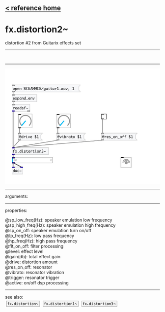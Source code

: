[< reference home](index.html)
---

# fx.distortion2~


distortion #2 from Guitarix effects set

---

<br>


---


![example](examples/fx.distortion2~-example.jpg)

---
arguments:


---
properties:

@sp_low_freq(Hz): speaker emulation low frequency<br>
@sp_high_freq(Hz): speaker emulation high frequency<br>
@sp_on_off: speaker emulation turn
            on/off<br>
@lp_freq(Hz): low pass frequency<br>
@hp_freq(Hz): high pass frequency<br>
@flt_on_off: filter
            processing<br>
@level: effect
            level<br>
@gain(db): total effect gain<br>
@drive: 
            distortion amount<br>
@res_on_off: resonator<br>
@vibrato: resonator
            vibration<br>
@trigger: 
            resonator trigger<br>
@active: on/off dsp
            processing<br>

---
see also:<br>
[![fx.distortion~](img/object_fx.distortion~.png)](fx.distortion~.html)
[![fx.distortion1~](img/object_fx.distortion1~.png)](fx.distortion1~.html)
[![fx.distortion3~](img/object_fx.distortion3~.png)](fx.distortion3~.html)
